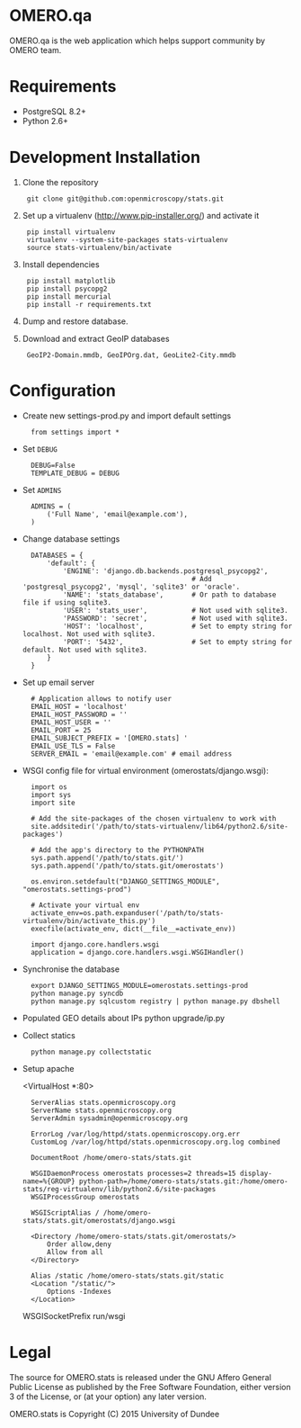 OMERO.qa
========

OMERO.qa is the web application which helps support community by OMERO team.

Requirements
============

* PostgreSQL 8.2+
* Python 2.6+

Development Installation
========================

1. Clone the repository

        git clone git@github.com:openmicroscopy/stats.git

2. Set up a virtualenv (http://www.pip-installer.org/) and activate it

        pip install virtualenv
        virtualenv --system-site-packages stats-virtualenv
        source stats-virtualenv/bin/activate

3. Install dependencies

        pip install matplotlib
        pip install psycopg2
        pip install mercurial
        pip install -r requirements.txt

4. Dump and restore database.

5. Download and extract GeoIP databases

        GeoIP2-Domain.mmdb, GeoIPOrg.dat, GeoLite2-City.mmdb

Configuration
=============

* Create new settings-prod.py and import default settings

        from settings import *

* Set `DEBUG`

        DEBUG=False
        TEMPLATE_DEBUG = DEBUG

* Set `ADMINS`

        ADMINS = (
            ('Full Name', 'email@example.com'),
        )

* Change database settings

        DATABASES = {
            'default': {
                'ENGINE': 'django.db.backends.postgresql_psycopg2',
                                                # Add 'postgresql_psycopg2', 'mysql', 'sqlite3' or 'oracle'.
                'NAME': 'stats_database',       # Or path to database file if using sqlite3.
                'USER': 'stats_user',           # Not used with sqlite3.
                'PASSWORD': 'secret',           # Not used with sqlite3.
                'HOST': 'localhost',            # Set to empty string for localhost. Not used with sqlite3.
                'PORT': '5432',                 # Set to empty string for default. Not used with sqlite3.
            }
        }

* Set up email server
    
        # Application allows to notify user
        EMAIL_HOST = 'localhost'
        EMAIL_HOST_PASSWORD = ''
        EMAIL_HOST_USER = ''
        EMAIL_PORT = 25
        EMAIL_SUBJECT_PREFIX = '[OMERO.stats] '
        EMAIL_USE_TLS = False
        SERVER_EMAIL = 'email@example.com' # email address

* WSGI config file for virtual environment (omerostats/django.wsgi):

        import os
        import sys
        import site

        # Add the site-packages of the chosen virtualenv to work with
        site.addsitedir('/path/to/stats-virtualenv/lib64/python2.6/site-packages')

        # Add the app's directory to the PYTHONPATH
        sys.path.append('/path/to/stats.git/')
        sys.path.append('/path/to/stats.git/omerostats')

        os.environ.setdefault("DJANGO_SETTINGS_MODULE", "omerostats.settings-prod")

        # Activate your virtual env
        activate_env=os.path.expanduser('/path/to/stats-virtualenv/bin/activate_this.py')
        execfile(activate_env, dict(__file__=activate_env))

        import django.core.handlers.wsgi
        application = django.core.handlers.wsgi.WSGIHandler()

* Synchronise the database

        export DJANGO_SETTINGS_MODULE=omerostats.settings-prod
        python manage.py syncdb
        python manage.py sqlcustom registry | python manage.py dbshell

* Populated GEO details about IPs
        python upgrade/ip.py

* Collect statics

        python manage.py collectstatic

* Setup apache

    <VirtualHost *:80>

        ServerAlias stats.openmicroscopy.org
        ServerName stats.openmicroscopy.org
        ServerAdmin sysadmin@openmicroscopy.org

        ErrorLog /var/log/httpd/stats.openmicroscopy.org.err
        CustomLog /var/log/httpd/stats.openmicroscopy.org.log combined

        DocumentRoot /home/omero-stats/stats.git

        WSGIDaemonProcess omerostats processes=2 threads=15 display-name=%{GROUP} python-path=/home/omero-stats/stats.git:/home/omero-stats/reg-virtualenv/lib/python2.6/site-packages
        WSGIProcessGroup omerostats

        WSGIScriptAlias / /home/omero-stats/stats.git/omerostats/django.wsgi

        <Directory /home/omero-stats/stats.git/omerostats/>
            Order allow,deny
            Allow from all
        </Directory>

        Alias /static /home/omero-stats/stats.git/static
        <Location "/static/">
            Options -Indexes
        </Location>

    </VirtualHost>
    WSGISocketPrefix run/wsgi


Legal
=====

The source for OMERO.stats is released under the GNU Affero General Public License as published by the Free Software Foundation, either version 3 of the License, or (at your option) any later version.

OMERO.stats is Copyright (C) 2015 University of Dundee
